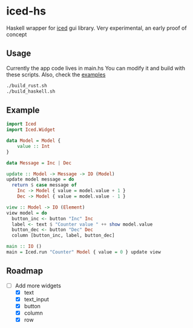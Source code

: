# iced-hs

Haskell wrapper for [iced](https://github.com/iced-rs/iced) gui library.
Very experimental, an early proof of concept

## Usage

Currently the app code lives in main.hs
You can modify it and build with these scripts. Also, check the [examples](./examples)

```bash
./build_rust.sh
./build_haskell.sh
```

## Example

```haskell
import Iced
import Iced.Widget

data Model = Model {
    value :: Int
}

data Message = Inc | Dec

update :: Model -> Message -> IO (Model)
update model message = do
  return $ case message of
    Inc -> Model { value = model.value + 1 }
    Dec -> Model { value = model.value - 1 }

view :: Model -> IO (Element)
view model = do
  button_inc <- button "Inc" Inc
  label <- text $ "Counter value " ++ show model.value
  button_dec <- button "Dec" Dec
  column [button_inc, label, button_dec]

main :: IO ()
main = Iced.run "Counter" Model { value = 0 } update view
```

## Roadmap

 - [ ] Add more widgets
   - [x] text
   - [x] text_input
   - [x] button
   - [x] column
   - [x] row
